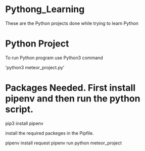 # Pythong_Learning
These are the Python projects done while trying to learn Python

# Python Project
To run Python program use Python3 command

'python3 meteor_project.py'

# Packages Needed. First install pipenv and then run the python script.

pip3 install pipenv

install the required packeges in the Pipfile.

pipenv install request
pipenv run python meteor_project
